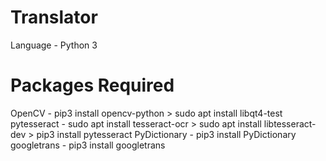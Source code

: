 # Translator

Language - Python 3

# Packages Required
OpenCV - pip3 install opencv-python > sudo apt install libqt4-test
pytesseract - sudo apt install tesseract-ocr > sudo apt install libtesseract-dev > pip3 install pytesseract
PyDictionary - pip3 install PyDictionary
googletrans - pip3 install googletrans